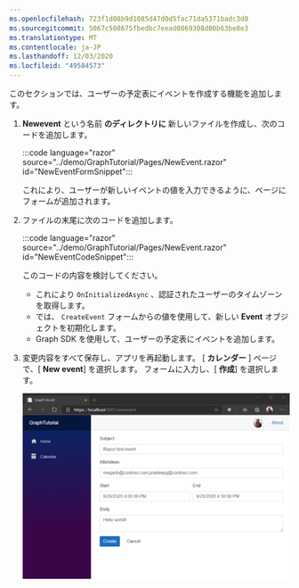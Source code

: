 ```yaml
---
ms.openlocfilehash: 723f1d08b9d1085d47d0d5fac71da5371badc3d0
ms.sourcegitcommit: 5067c508675fbedbc7eead0869308d00b63be8e3
ms.translationtype: MT
ms.contentlocale: ja-JP
ms.lasthandoff: 12/03/2020
ms.locfileid: "49584573"
---
```

<!-- markdownlint-disable MD002 MD041 -->

このセクションでは、ユーザーの予定表にイベントを作成する機能を追加します。

1. **Newevent** という名前 **のディレクトリに** 新しいファイルを作成し、次のコードを追加します。

    :::code language="razor" source="../demo/GraphTutorial/Pages/NewEvent.razor" id="NewEventFormSnippet":::

    これにより、ユーザーが新しいイベントの値を入力できるように、ページにフォームが追加されます。

1. ファイルの末尾に次のコードを追加します。

    :::code language="razor" source="../demo/GraphTutorial/Pages/NewEvent.razor" id="NewEventCodeSnippet":::

    このコードの内容を検討してください。

    - これにより `OnInitializedAsync` 、認証されたユーザーのタイムゾーンを取得します。
    - では、 `CreateEvent` フォームからの値を使用して、新しい **Event** オブジェクトを初期化します。
    - Graph SDK を使用して、ユーザーの予定表にイベントを追加します。

1. 変更内容をすべて保存し、アプリを再起動します。 [ **カレンダー** ] ページで、[ **New event**] を選択します。 フォームに入力し、[ **作成**] を選択します。

    ![新しいイベントフォームのスクリーンショット](images/create-event.png)
